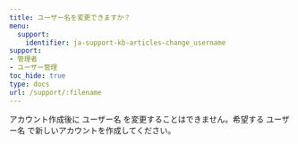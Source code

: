 ```yaml
---
title: ユーザー名を変更できますか？
menu:
  support:
    identifier: ja-support-kb-articles-change_username
support:
- 管理者
- ユーザー管理
toc_hide: true
type: docs
url: /support/:filename
---
```


アカウント作成後に ユーザー名 を変更することはできません。希望する ユーザー名 で新しいアカウントを作成してください。